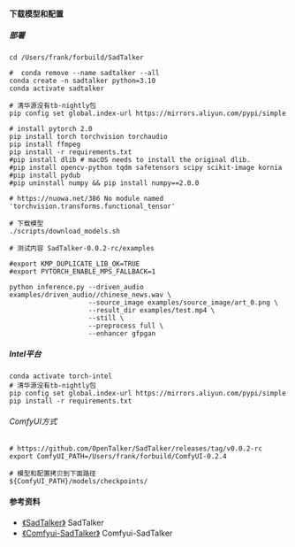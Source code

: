 #### 下载模型和配置
##### 部署
```shell
cd /Users/frank/forbuild/SadTalker

#  conda remove --name sadtalker --all
conda create -n sadtalker python=3.10
conda activate sadtalker

# 清华源没有tb-nightly包
pip config set global.index-url https://mirrors.aliyun.com/pypi/simple

# install pytorch 2.0
pip install torch torchvision torchaudio
pip install ffmpeg
pip install -r requirements.txt
#pip install dlib # macOS needs to install the original dlib.
#pip install opencv-python tqdm safetensors scipy scikit-image kornia    
#pip install pydub
#pip uninstall numpy && pip install numpy==2.0.0

# https://nuowa.net/386 No module named 'torchvision.transforms.functional_tensor'

# 下载模型
./scripts/download_models.sh

# 测试内容 SadTalker-0.0.2-rc/examples

#export KMP_DUPLICATE_LIB_OK=TRUE
#export PYTORCH_ENABLE_MPS_FALLBACK=1

python inference.py --driven_audio examples/driven_audio//chinese_news.wav \
                    --source_image examples/source_image/art_0.png \
                    --result_dir examples/test.mp4 \
                    --still \
                    --preprocess full \
                    --enhancer gfpgan 
```

##### Intel平台
```shell
conda activate torch-intel
# 清华源没有tb-nightly包
pip config set global.index-url https://mirrors.aliyun.com/pypi/simple
pip install -r requirements.txt

```


###### ComfyUI方式
```shell
# https://github.com/OpenTalker/SadTalker/releases/tag/v0.0.2-rc
export ComfyUI_PATH=/Users/frank/forbuild/ComfyUI-0.2.4

# 模型和配置拷贝到下面路径
${ComfyUI_PATH}/models/checkpoints/
```

#### 参考资料
+ [《SadTalker》](https://github.com/OpenTalker/SadTalker) SadTalker
+ [《Comfyui-SadTalker》](https://github.com/haomole/Comfyui-SadTalker) Comfyui-SadTalker
